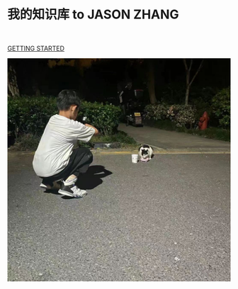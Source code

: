 # 我的知识库  to JASON ZHANG


<span id="sitetime"><br/>


[GETTING STARTED](./index.md)

![](./resources/pic/logo/jasonzhang2.jpg)